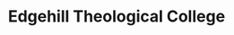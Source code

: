 ---
title: "Edgehill Theological College"
address: "Edgehill Theological College, 9 Lennoxvale, Belfast, Antrim, BT9 5BY"
tel: "+44 (0)28 9066 5870"
county: "Antrim"
category: "Churches And Settlements"
type: "Content"
lat: "54.59572982788086"
lng: "-5.936308860778809"
---